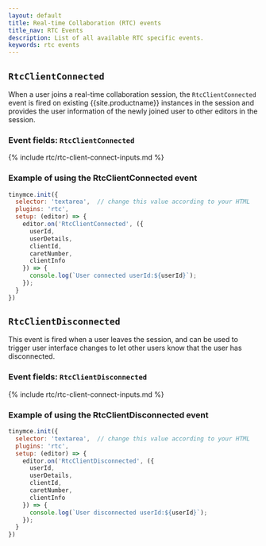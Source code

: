 ```yaml
---
layout: default
title: Real-time Collaboration (RTC) events
title_nav: RTC Events
description: List of all available RTC specific events.
keywords: rtc events
---
```


## `RtcClientConnected`

When a user joins a real-time collaboration session, the `RtcClientConnected` event is fired on existing {{site.productname}} instances in the session and provides the user information of the newly joined user to other editors in the session.

### Event fields: `RtcClientConnected`

{% include rtc/rtc-client-connect-inputs.md %}

### Example of using the RtcClientConnected event

```js
tinymce.init({
  selector: 'textarea',  // change this value according to your HTML
  plugins: 'rtc',
  setup: (editor) => {
    editor.on('RtcClientConnected', ({
      userId,
      userDetails,
      clientId,
      caretNumber,
      clientInfo
    }) => {
      console.log(`User connected userId:${userId}`);
    });
  }
})
```

## `RtcClientDisconnected`

This event is fired when a user leaves the session, and can be used to trigger user interface changes to let other users know that the user has disconnected.

### Event fields: `RtcClientDisconnected`

{% include rtc/rtc-client-connect-inputs.md %}

### Example of using the RtcClientDisconnected event

```js
tinymce.init({
  selector: 'textarea',  // change this value according to your HTML
  plugins: 'rtc',
  setup: (editor) => {
    editor.on('RtcClientDisconnected', ({
      userId,
      userDetails,
      clientId,
      caretNumber,
      clientInfo
    }) => {
      console.log(`User disconnected userId:${userId}`);
    });
  }
})
```
